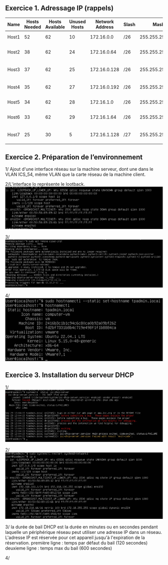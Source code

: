 ## Exercice 1. Adressage IP (rappels)
| Name  | Hosts Needed | Hosts Available | Unused Hosts | Network Address | Slash | Mask            | Usable Range                | Broadcast    |
|-------|--------------|-----------------|--------------|-----------------|-------|-----------------|-----------------------------|--------------|
| Host1 | 52           | 62              | 10           | 172.16.0.0      | /26   | 255.255.255.192 | 172.16.0.1 - 172.16.0.62    | 172.16.0.63  |
| Host2 | 38           | 62              | 24           | 172.16.0.64     | /26   | 255.255.255.192 | 172.16.0.65 - 172.16.0.126  | 172.16.0.127 |
| Host3 | 37           | 62              | 25           | 172.16.0.128    | /26   | 255.255.255.192 | 172.16.0.129 - 172.16.0.190 | 172.16.0.191 |
| Host4 | 35           | 62              | 27           | 172.16.0.192    | /26   | 255.255.255.192 | 172.16.0.193 - 172.16.0.254 | 172.16.0.255 |
| Host5 | 34           | 62              | 28           | 172.16.1.0      | /26   | 255.255.255.192 | 172.16.1.1 - 172.16.1.62    | 172.16.1.63  |
| Host6 | 33           | 62              | 29           | 172.16.1.64     | /26   | 255.255.255.192 | 172.16.1.65 - 172.16.1.126  | 172.16.1.127 |
| Host7 | 25           | 30              | 5            | 172.16.1.128    | /27   | 255.255.255.224 | 172.16.1.129 - 172.16.1.158 | 172.16.1.159 |

## Exercice 2. Préparation de l’environnement
1/ Ajout d'une interface réseau sur la machine serveur, dont une dans le VLAN ICS_54, même VLAN que la carte réseau de la machine client.  

2/L'interface lo représente le lootback.
![lo](Capture%20d’écran%202022-09-29%20134334.jpg)

3/![désinstall](Capture%20d’écran%202022-09-29%20134609.jpg)

4/![hostname](Capture%20d’écran%202022-09-29%20135249.jpg)


## Exercice 3. Installation du serveur DHCP
1/ ![isc](Capture%20d’écran%202022-09-29%20140649.jpg)

2/ ![ipfixe](Capture%20d’écran%202022-09-29%20143723.jpg)

3/
la durée de bail DHCP est la durée en minutes ou en secondes pendant laquelle un périphérique réseau peut utiliser une adresse IP dans un réseau. L'adresse IP est réservée pour cet appareil jusqu'à l'expiration de la réservation.
première ligne : temps par défaut du bail (120 secondes)
deuxieme ligne : temps max du bail (600 secondes)

4/

